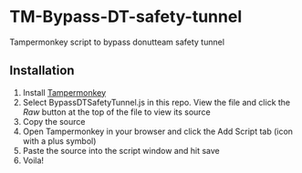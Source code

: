 # TM-Bypass-DT-safety-tunnel
Tampermonkey script to bypass donutteam safety tunnel

## Installation

1. Install [Tampermonkey](https://tampermonkey.net/)
1. Select BypassDTSafetyTunnel.js in this repo. View the file and click the _Raw_ button at the top of the file to view its source
1. Copy the source
1. Open Tampermonkey in your browser and click the Add Script tab (icon with a plus symbol)
1. Paste the source into the script window and hit save
1. Voila!
